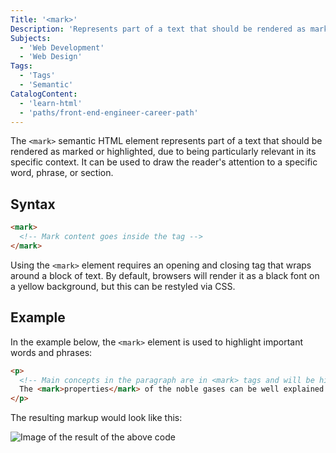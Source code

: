 ```yaml
---
Title: '<mark>'
Description: 'Represents part of a text that should be rendered as marked or highlighted.'
Subjects:
  - 'Web Development'
  - 'Web Design'
Tags:
  - 'Tags'
  - 'Semantic'
CatalogContent:
  - 'learn-html'
  - 'paths/front-end-engineer-career-path'
---
```


The `<mark>` semantic HTML element represents part of a text that should be rendered as marked or highlighted, due to being particularly relevant in its specific context. It can be used to draw the reader's attention to a specific word, phrase, or section.

## Syntax

```html
<mark>
  <!-- Mark content goes inside the tag -->
</mark>
```

Using the `<mark>` element requires an opening and closing tag that wraps around a block of text. By default, browsers will render it as a black font on a yellow background, but this can be restyled via CSS.

## Example

In the example below, the `<mark>` element is used to highlight important words and phrases:

<!-- prettier-ignore -->
```html
<p>
  <!-- Main concepts in the paragraph are in <mark> tags and will be highlighted -->
  The <mark>properties</mark> of the noble gases can be well explained by modern theories of atomic structure: Their <mark>outer shell of valence electrons</mark> is considered to be <mark>"full"</mark>, giving them little tendency to participate in chemical reactions, and it has been possible to prepare only a few hundred noble gas compounds. The melting and boiling points for a given noble gas are close together, differing by less than 10 °C (18 °F); that is, they are <mark>liquids over only a small temperature range</mark>.
</p>
```

The resulting markup would look like this:

![Image of the result of the above code](https://raw.githubusercontent.com/Codecademy/docs/main/media/mark-example.png)
